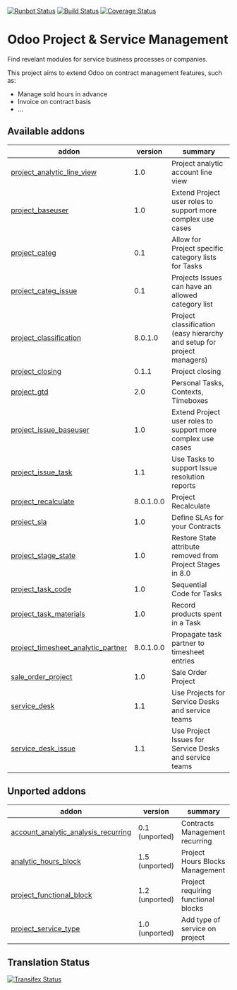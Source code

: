 [![Runbot Status](https://runbot.odoo-community.org/runbot/badge/flat/140/8.0.svg)](https://runbot.odoo-community.org/runbot/repo/github-com-oca-project-140)
[![Build Status](https://travis-ci.org/OCA/project.svg?branch=8.0)](https://travis-ci.org/OCA/project)
[![Coverage Status](https://coveralls.io/repos/OCA/project/badge.svg?branch=8.0)](https://coveralls.io/r/OCA/project?branch=8.0)

Odoo Project & Service Management
=================================

Find revelant modules for service business processes or companies.

This project aims to extend Odoo on contract management features, such as:

  * Manage sold hours in advance
  * Invoice on contract basis
  * ...

[//]: # (addons)
Available addons
----------------
addon | version | summary
--- | --- | ---
[project_analytic_line_view](project_analytic_line_view/) | 1.0 | Project analytic account line view
[project_baseuser](project_baseuser/) | 1.0 | Extend Project user roles to support more complex use cases
[project_categ](project_categ/) | 0.1 | Allow for Project specific category lists for Tasks
[project_categ_issue](project_categ_issue/) | 0.1 | Projects Issues can have an allowed category list
[project_classification](project_classification/) | 8.0.1.0 | Project classification (easy hierarchy and setup for project managers)
[project_closing](project_closing/) | 0.1.1 | Project closing
[project_gtd](project_gtd/) | 2.0 | Personal Tasks, Contexts, Timeboxes
[project_issue_baseuser](project_issue_baseuser/) | 1.0 | Extend Project user roles to support more complex use cases
[project_issue_task](project_issue_task/) | 1.1 | Use Tasks to support Issue resolution reports
[project_recalculate](project_recalculate/) | 8.0.1.0.0 | Project Recalculate
[project_sla](project_sla/) | 1.0 | Define SLAs for your Contracts
[project_stage_state](project_stage_state/) | 1.0 | Restore State attribute removed from Project Stages in 8.0
[project_task_code](project_task_code/) | 1.0 | Sequential Code for Tasks
[project_task_materials](project_task_materials/) | 1.0 | Record products spent in a Task
[project_timesheet_analytic_partner](project_timesheet_analytic_partner/) | 8.0.1.0.0 | Propagate task partner to timesheet entries
[sale_order_project](sale_order_project/) | 1.0 | Sale Order Project
[service_desk](service_desk/) | 1.1 | Use Projects for Service Desks and service teams
[service_desk_issue](service_desk_issue/) | 1.1 | Use Project Issues for Service Desks and service teams

Unported addons
---------------
addon | version | summary
--- | --- | ---
[account_analytic_analysis_recurring](__unported__/account_analytic_analysis_recurring/) | 0.1 (unported) | Contracts Management recurring
[analytic_hours_block](__unported__/analytic_hours_block/) | 1.5 (unported) | Project Hours Blocks Management
[project_functional_block](__unported__/project_functional_block/) | 1.2 (unported) | Project requiring functional blocks
[project_service_type](__unported__/project_service_type/) | 1.0 (unported) | Add type of service on project

[//]: # (end addons)

Translation Status
------------------
[![Transifex Status](https://www.transifex.com/projects/p/OCA-project-8-0/chart/image_png)](https://www.transifex.com/projects/p/OCA-project-8-0)
